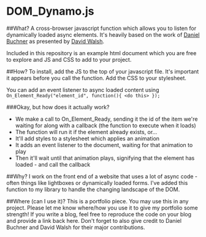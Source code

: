 # DOM_Dynamo.js

##What?
A cross-browser javascript function which allows you to listen for dynamically loaded async elements. It's heavily based on the work of [Daniel Buchner](http://www.backalleycoder.com/) as presented by [David Walsh](https://davidwalsh.name/detect-node-insertion).

Included in this repository is an example html document which you are free to explore and JS and CSS to add to your project.

##How?
To install, add the JS to the top of your javascript file. It's important it appears before you call the function. Add the CSS to your stylesheet.

You can add an event listener to async loaded content using `On_Element_Ready("element_id", function(){ <do this> });`

###Okay, but how does it actually work?

* We make a call to On_Element_Ready, sending it the id of the item we're waiting for along with a callback (the function to execute when it loads)
* The function will run it if the element already exists, or...
* It'll add styles to a stylesheet which applies an animation
* It adds an event listener to the document, waiting for that animation to play
* Then it'll wait until that animation plays, signifying that the element has loaded - and call the callback

##Why?
I work on the front end of a website that uses a lot of async code - often things like lightboxes or dynamically loaded forms. I've added this function to my library to handle the changing landscape of the DOM.

##Where (can I use it)?
This is a portfolio piece. You may use this in any project. Please let me know where/how you use it to give my portfolio some strength! If you write a blog, feel free to reproduce the code on your blog and provide a link back here. Don't forget to also give credit to Daniel Buchner and David Walsh for their major contributions.
